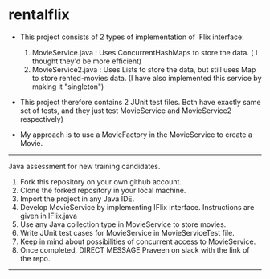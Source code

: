 # rentalflix

* This project consists of 2 types of implementation of IFlix interface:
	1. MovieService.java : Uses ConcurrentHashMaps to store the data. ( I thought they'd be more efficient)
	2. MovieService2.java : Uses Lists to store the data, but still uses Map to store rented-movies data. (I have also implemented this service by making it "singleton")
	
* This project therefore contains 2 JUnit test files. Both have exactly same set of tests, and they just test MovieService and MovieService2 respectively)

* My approach is to use a MovieFactory in the MovieService to create a Movie.

----------------------------------------------
Java assessment for new training candidates.

1. Fork this repository on your own github account.
1. Clone the forked repository in your local machine.
1. Import the project in any Java IDE.
1. Develop MovieService by implementing IFlix interface. Instructions are given in IFlix.java
1. Use any Java collection type in MovieService to store movies.
1. Write JUnit test cases for MovieService in MovieServiceTest file.
1. Keep in mind about possibilities of concurrent access to MovieService.
1. Once completed, DIRECT MESSAGE Praveen on slack with the link of the repo.

-----------------------------------------------